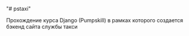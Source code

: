"# pstaxi" 

Прохождение курса Django (Pumpskill) в рамках которого создается бэкенд сайта службы такси

